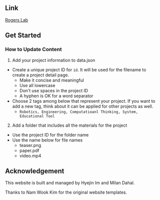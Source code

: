 ## Link

[Rogers Lab](https://hyejinim.github.io/rogerslab)

## Get Started

### How to Update Content
1. Add your project information to data.json
* Create a unique project ID for `id`. It will be used for the filename to create a project detail page.
  * Make it concise and meaningful
  * Use all lowercase
  * Don't use spaces in the project ID
  * A hyphen is OK for a word separator
* Choose 2 tags among below that represent your project. If you want to add a new tag, think about it can be applied for other projects as well.
  * `Robotics, Engineering, Computatioanl Thinking, System, Educational Tool`
2. Add a folder that includes all the materials for the project
* Use the project ID for the folder name
* Use the name below for file names
  * teaser.png
  * paper.pdf
  * video.mp4

## Acknowledgement
This website is built and managed by Hyejin Im and Milan Dahal.

Thanks to Nam Wook Kim for the original website templates.
